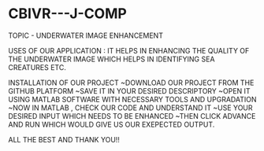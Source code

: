 # CBIVR---J-COMP

TOPIC - UNDERWATER IMAGE ENHANCEMENT

USES OF OUR APPLICATION :
IT HELPS IN ENHANCING THE QUALITY OF THE UNDERWATER IMAGE WHICH HELPS IN IDENTIFYING SEA CREATURES ETC.

INSTALLATION OF OUR PROJECT 
~DOWNLOAD OUR PROJECT FROM THE GITHUB PLATFORM
~SAVE IT IN YOUR DESIRED DESCRIPTORY
~OPEN IT USING MATLAB SOFTWARE WITH NECESSARY TOOLS AND UPGRADATION
~NOW IN MATLAB , CHECK OUR CODE AND UNDERSTAND IT
~USE YOUR DESIRED INPUT WHICH NEEDS TO BE ENHANCED
~THEN CLICK ADVANCE AND RUN WHICH WOULD GIVE US OUR EXEPECTED OUTPUT.

ALL THE BEST AND THANK YOU!!

